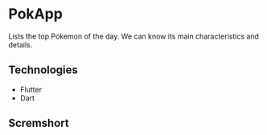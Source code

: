 # PokApp

Lists the top Pokemon of the day. We can know its main characteristics and details.

## Technologies

- Flutter
- Dart

## Scremshort